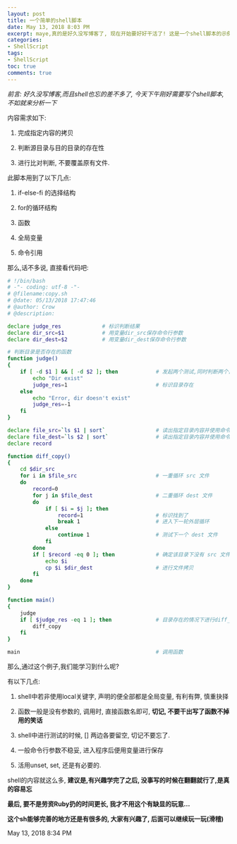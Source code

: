```yaml
---
layout: post
title: 一个简单的shell脚本
date: May 13, 2018 8:03 PM
excerpt: maye,真的是好久没写博客了, 现在开始要好好干活了! 这是一个shell脚本的示例, shell这种狗东西真的是, 不写就忘了, 要不是Ruby我也忘的差不多了, 我才不写这个..
categories:
- ShellScript
tags:
- ShellScript
toc: true
comments: true
---
```


*前言: 好久没写博客,而且shell也忘的差不多了, 今天下午刚好需要写个shell脚本,不如就来分析一下*

内容需求如下:

1. 完成指定内容的拷贝

2. 判断源目录与目的目录的存在性

3. 进行比对判断, 不要覆盖原有文件.

此脚本用到了以下几点:

1. if-else-fi 的选择结构

2. for的循环结构

3. 函数

4. 全局变量

5. 命令引用

那么,话不多说, 直接看代码吧:

```bash
# !/bin/bash
# -"- coding: utf-8 -"-
# @filename:copy.sh
# @date: 05/13/2018 17:47:46
# @author: Crow
# @description:

declare judge_res             # 标识判断结果
declare dir_src=$1            # 用变量dir_src保存命令行参数
declare dir_dest=$2           # 用变量dir_dest保存命令行参数

# 判断目录是否存在的函数
function judge()
{
    if [ -d $1 ] && [ -d $2 ]; then            # 发起两个测试,同时判断两个目录是否存在
        echo "Dir exist"
        judge_res=1                            # 标识目录存在
    else
        echo "Error, dir doesn't exist"
        judge_res=-1
    fi
}

declare file_src=`ls $1 | sort`                # 读出指定目录内容并使用命令引用保存 $file_src
declare file_dest=`ls $2 | sort`               # 读出指定目录内容并使用命令引用保存 $file_dest
declare record 

function diff_copy()
{
    cd $dir_src 
    for i in $file_src                         # 一重循环 src 文件
    do
        record=0
        for j in $file_dest                    # 二重循环 dest 文件
        do 
            if [ $i = $j ]; then
                record=1                       # 标识找到了
                break 1                        # 进入下一轮外层循环
            else 
                continue 1                     # 测试下一个 dest 文件
            fi
        done
        if [ $record -eq 0 ]; then             # 确定该目录下没有 src 文件
            echo $i
            cp $i $dir_dest                    # 进行文件拷贝
        fi
    done 
}

function main()
{
    judge 
    if [ $judge_res -eq 1 ]; then              # 目录存在的情况下进行diff_copy()
        diff_copy
    fi
}

main                                           # 调用函数
```

那么,通过这个例子,我们能学习到什么呢?

有以下几点:

1. shell中若非使用local关键字, 声明的便全部都是全局变量, 有利有弊, 慎重抉择

2. 函数一般是没有参数的, 调用时, 直接函数名即可, **切记, 不要干出写了函数不掉用的笑话**

3. shell中进行测试的时候, [] 两边各要留空, 切记不要忘了.

4. 一般命令行参数不稳妥, 进入程序后便用变量进行保存

5. 活用unset, set, 还是有必要的.

shell的内容就这么多, **建议是,有兴趣学完了之后, 没事写的时候在翻翻就行了,是真的容易忘**

**最后, 要不是劳资Ruby扔的时间更长, 我才不用这个有缺显的玩意...**

**这个sh能够完善的地方还是有很多的, 大家有兴趣了, 后面可以继续玩一玩(滑稽)**

May 13, 2018 8:34 PM
